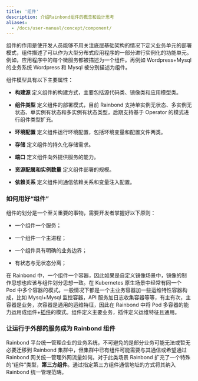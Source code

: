 ```yaml
---
title: '组件'
description: 介绍Rainbond组件的概念和设计思考
aliases:
  - /docs/user-manual/concept/component/
---
```


组件的作用是使开发人员能够不用关注底层基础架构的情况下定义业务单元的部署模式，组件描述了可以作为大型分布式应用程序的一部分进行实例化的功能单元。例如，应用程序中的每个微服务都被描述为一个组件。再例如 Wordpress+Mysql 的业务系统 Wordpress 和 Mysql 被分别描述为组件。

组件模型具有以下主要属性：

- <b>构建源</b> 定义组件的构建方式，主要包括源代码类、镜像类和应用模型类。

- <b>组件类型</b> 定义组件的部署模式，目前 Rainbond 支持单实例无状态、多实例无状态、单实例有状态和多实例有状态类型，后期支持基于 Operator 的模式进行组件类型扩充。

- <b>环境配置</b> 定义组件运行环境配置，包括环境变量和配置文件两类。

- <b>存储</b> 定义组件的持久化存储需求。

- <b>端口</b> 定义组件向外提供服务的能力。

- <b>资源配属和实例数量</b> 定义组件部署的规模。

- <b>依赖关系</b> 定义组件间通信依赖关系和变量注入配置。

### 如何用好“组件”

组件的划分是一个至关重要的事物，需要开发者掌握好以下原则：

- 一个组件一个服务；

- 一个组件一个主进程；

- 一个组件具有明确的业务边界；

- 有状态与无状态分离；

在 Rainbond 中，一个组件一个容器，因此如果是自定义镜像场景中，镜像的制作思想也应该与组件划分思想一致。在 Kubernetes 原生场景中经常有同一个 Pod 中多个容器的模式。一般情况下都是一个主业务容器加一些运维特性容器构成，比如 Mysql+Mysql 监控容器，API 服务加日志收集容器等等，有主有次，主容器是业务，次容器是通用的运维特征，因此在 Rainbond 中将 Pod 多容器的能力运用成组件+[插件](./plugin)的模式。组件定义主要业务，插件定义运维特征且通用。

### 让运行于外部的服务成为 Rainbond 组件

Rainbond 平台统一管理企业的业务系统，不可避免的是部分业务可能无法或暂无必要迁移到 Rainbond 集群中，但集群中已有组件可能需要与其通信或希望通过 Rainbond 网关统一管理外网流量如何。对于此类场景 Rainbond 扩充了一个特殊的“组件”类型，<b>第三方组件</b>。通过指定第三方组件通信地址的方式将其纳入 Rainbond 统一管理范畴。
